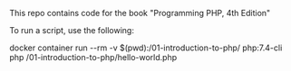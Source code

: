 This repo contains code for the book "Programming PHP, 4th Edition"

To run a script, use the following:

docker container run --rm -v $(pwd):/01-introduction-to-php/ php:7.4-cli php /01-introduction-to-php/hello-world.php